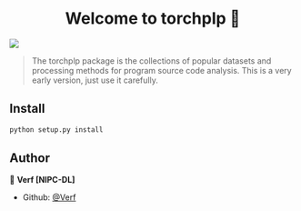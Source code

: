 <h1 align="center">Welcome to torchplp 👋</h1>
<p>
  <img src="https://img.shields.io/badge/version-0.01-blue.svg?cacheSeconds=2592000" />
</p>

> The torchplp package is the collections of popular datasets and processing methods for program source code analysis. This is a very early version, just use it carefully.

## Install

```sh
python setup.py install
```

## Author
👤 **Verf [NIPC-DL]**

* Github: [@Verf](https://github.com/Verf)
